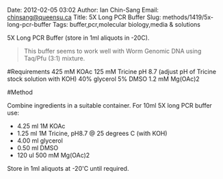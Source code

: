 Date: 2012-02-05 03:02
Author: Ian Chin-Sang
Email: chinsang@queensu.ca
Title: 5X Long PCR Buffer
Slug: methods/1419/5x-long-pcr-buffer
Tags: buffer,pcr,molecular biology,media &amp; solutions

5X Long PCR Buffer (store in 1ml aliquots in -20C).




>This buffer seems to work well with Worm Genomic DNA using Taq/Pfu (3:1) mixture.


#Requirements
425 mM KOAc
125 mM Tricine pH 8.7 (adjust pH of Tricine stock solution with KOH)
40% glycerol
5% DMSO
1.2 mM Mg(OAc)2

#Method

Combine ingredients in a suitable container. For 10ml 5X long PCR buffer use:

* 4.25 ml 1M KOAc
* 1.25 ml 1M Tricine, pH8.7 @ 25 degrees C (with KOH)
* 4.00 ml glycerol
* 0.50 ml DMSO
* 120 ul 500 mM Mg(OAc)2




Store in 1ml aliquots at -20'C until required.





